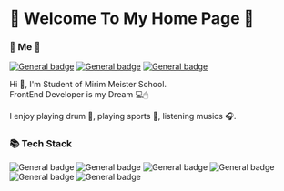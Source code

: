 # 🤍 Welcome To My Home Page 🤍

### 🎀 Me 🎀
<a href="https://www.instagram.com/dbdbennn/">![General badge](https://img.shields.io/badge/Instagram-E4405F?style=for-the-badge&logo=instagram&logoColor=white)</a>
<a href="https://www.facebook.com/profile.php?id=100019055978103">![General badge](https://img.shields.io/badge/Facebook-1877F2?style=for-the-badge&logo=facebook&logoColor=white)</a>
<a href="https://mail.google.com/mail/u/0/#inbox?compose=GTvVlcSKkVJwCNBLBhRpHVBCnkQWRgcRtrrNHDSsVlKkSjwsLnWRchCFwDttkPgpjCvphgNSTPbzm">![General badge](https://img.shields.io/badge/Gmail-D14836?style=for-the-badge&logo=gmail&logoColor=white)</a>

Hi 👋, I'm Student of Mirim Meister School.<br/>
FrontEnd Developer is my Dream 💻🖱


I enjoy playing drum 🥁, playing sports 🏐, listening musics 🎧.

### 📚 Tech Stack
![General badge](https://img.shields.io/badge/Python-3776AB?style=for-the-badge&logo=python&logoColor=white)
![General badge](https://img.shields.io/badge/HTML5-E34F26?style=for-the-badge&logo=html5&logoColor=white)
![General badge](https://img.shields.io/badge/C-00599C?style=for-the-badge&logo=c&logoColor=white)
![General badge](https://img.shields.io/badge/Java-ED8B00?style=for-the-badge&logo=java&logoColor=white)
![General badge](https://img.shields.io/badge/JavaScript-F7DF1E?style=for-the-badge&logo=javascript&logoColor=black)
![General badge](https://img.shields.io/badge/CSS3-1572B6?style=for-the-badge&logo=css3&logoColor=white)
